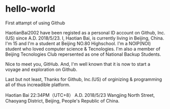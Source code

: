 # hello-world
First attampt of using Github

HaotianBai2002 have been registed as a personal ID account on Github, Inc.(US) since A.D. 2018/5/23.
I, Haotian Bai, is currently living in Beijing, China. I'm 15 and I'm a student at Beijing NO.80 Highschool.
I'm a NOIP(NOI) student who loved computer science & Tecnologies.
I'm also a member of Beijing Tecnologies Club repersented as one of National Backup Students.

Nice to meet you, GitHub.
And, I'm well known that it is now to start a voyage and exploration on Github.

Last but not least, Thanks for Github, Inc.(US) of orginizing & programming all of thus increadible platform.

Haotian Bai
22:34PM（UTC+8） A.D. 2018/5/23
Wangjing North Street, Chaoyang District, Beijing, People's Republic of China.
